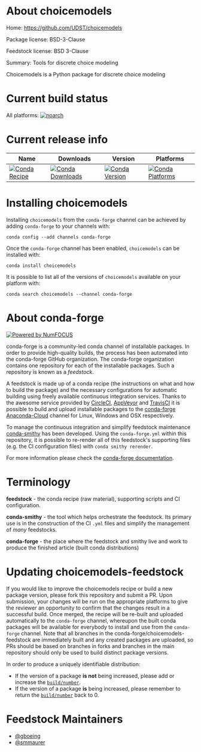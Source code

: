 <!--
# -*- mode: jinja -*-
-->

About choicemodels
==================

Home: https://github.com/UDST/choicemodels

Package license: BSD-3-Clause

Feedstock license: BSD 3-Clause

Summary: Tools for discrete choice modeling

Choicemodels is a Python package for discrete choice modeling

Current build status
====================

All platforms:
[![noarch](https://img.shields.io/circleci/project/github/conda-forge/choicemodels-feedstock/master.svg?label=noarch)](https://circleci.com/gh/conda-forge/choicemodels-feedstock)

Current release info
====================

| Name | Downloads | Version | Platforms |
| --- | --- | --- | --- |
| [![Conda Recipe](https://img.shields.io/badge/recipe-choicemodels-green.svg)](https://anaconda.org/conda-forge/choicemodels) | [![Conda Downloads](https://img.shields.io/conda/dn/conda-forge/choicemodels.svg)](https://anaconda.org/conda-forge/choicemodels) | [![Conda Version](https://img.shields.io/conda/vn/conda-forge/choicemodels.svg)](https://anaconda.org/conda-forge/choicemodels) | [![Conda Platforms](https://img.shields.io/conda/pn/conda-forge/choicemodels.svg)](https://anaconda.org/conda-forge/choicemodels) |

Installing choicemodels
=======================

Installing `choicemodels` from the `conda-forge` channel can be achieved by adding `conda-forge` to your channels with:

```
conda config --add channels conda-forge
```

Once the `conda-forge` channel has been enabled, `choicemodels` can be installed with:

```
conda install choicemodels
```

It is possible to list all of the versions of `choicemodels` available on your platform with:

```
conda search choicemodels --channel conda-forge
```


About conda-forge
=================

[![Powered by NumFOCUS](https://img.shields.io/badge/powered%20by-NumFOCUS-orange.svg?style=flat&colorA=E1523D&colorB=007D8A)](http://numfocus.org)

conda-forge is a community-led conda channel of installable packages.
In order to provide high-quality builds, the process has been automated into the
conda-forge GitHub organization. The conda-forge organization contains one repository
for each of the installable packages. Such a repository is known as a *feedstock*.

A feedstock is made up of a conda recipe (the instructions on what and how to build
the package) and the necessary configurations for automatic building using freely
available continuous integration services. Thanks to the awesome service provided by
[CircleCI](https://circleci.com/), [AppVeyor](https://www.appveyor.com/)
and [TravisCI](https://travis-ci.org/) it is possible to build and upload installable
packages to the [conda-forge](https://anaconda.org/conda-forge)
[Anaconda-Cloud](https://anaconda.org/) channel for Linux, Windows and OSX respectively.

To manage the continuous integration and simplify feedstock maintenance
[conda-smithy](https://github.com/conda-forge/conda-smithy) has been developed.
Using the ``conda-forge.yml`` within this repository, it is possible to re-render all of
this feedstock's supporting files (e.g. the CI configuration files) with ``conda smithy rerender``.

For more information please check the [conda-forge documentation](https://conda-forge.org/docs/).

Terminology
===========

**feedstock** - the conda recipe (raw material), supporting scripts and CI configuration.

**conda-smithy** - the tool which helps orchestrate the feedstock.
                   Its primary use is in the construction of the CI ``.yml`` files
                   and simplify the management of *many* feedstocks.

**conda-forge** - the place where the feedstock and smithy live and work to
                  produce the finished article (built conda distributions)


Updating choicemodels-feedstock
===============================

If you would like to improve the choicemodels recipe or build a new
package version, please fork this repository and submit a PR. Upon submission,
your changes will be run on the appropriate platforms to give the reviewer an
opportunity to confirm that the changes result in a successful build. Once
merged, the recipe will be re-built and uploaded automatically to the
`conda-forge` channel, whereupon the built conda packages will be available for
everybody to install and use from the `conda-forge` channel.
Note that all branches in the conda-forge/choicemodels-feedstock are
immediately built and any created packages are uploaded, so PRs should be based
on branches in forks and branches in the main repository should only be used to
build distinct package versions.

In order to produce a uniquely identifiable distribution:
 * If the version of a package **is not** being increased, please add or increase
   the [``build/number``](https://conda.io/docs/user-guide/tasks/build-packages/define-metadata.html#build-number-and-string).
 * If the version of a package **is** being increased, please remember to return
   the [``build/number``](https://conda.io/docs/user-guide/tasks/build-packages/define-metadata.html#build-number-and-string)
   back to 0.

Feedstock Maintainers
=====================

* [@gboeing](https://github.com/gboeing/)
* [@smmaurer](https://github.com/smmaurer/)

